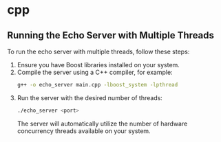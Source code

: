 # cpp

## Running the Echo Server with Multiple Threads

To run the echo server with multiple threads, follow these steps:

1. Ensure you have Boost libraries installed on your system.
2. Compile the server using a C++ compiler, for example:
   ```sh
   g++ -o echo_server main.cpp -lboost_system -lpthread
   ```
3. Run the server with the desired number of threads:
   ```sh
   ./echo_server <port>
   ```
   The server will automatically utilize the number of hardware concurrency threads available on your system.
